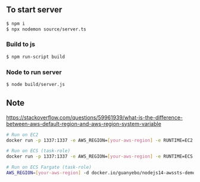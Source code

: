 ## To start server

```bash
$ npm i
$ npx nodemon source/server.ts
```

### Build to js

```bash
$ npm run-script build
```

### Node to run server

```bash
$ node build/server.js
```

## Note

https://stackoverflow.com/questions/59961939/what-is-the-difference-between-aws-default-region-and-aws-region-system-variable

```bash
# Run on EC2
docker run -p 1337:1337 -e AWS_REGION=[your-aws-region] -e RUNTIME=EC2 -d docker.io/guanyebo/nodejs14-awssts-demo:v2
```

```bash
# Run on ECS (task-role)
docker run -p 1337:1337 -e AWS_REGION=[your-aws-region] -e RUNTIME=ECS -d docker.io/guanyebo/nodejs14-awssts-demo:v2
```

```bash
# Run on ECS Fargate (task-role)
AWS_REGION=[your-aws-region] -d docker.io/guanyebo/nodejs14-awssts-demo:v2
```
